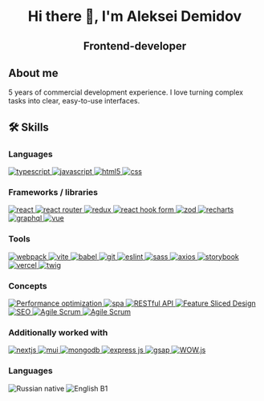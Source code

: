 <h1 align="center">Hi there 👋, I'm Aleksei Demidov</h1>

<h2 align="center">Frontend-developer</h2>

<h2>About me</h2>

<p>5 years of commercial development experience. I love turning complex tasks into clear, easy-to-use interfaces.</p>

<h2>🛠️ Skills</h2>
<h3>Languages</h3>
<a href="https://github.com/alxdem">
    <img src="https://img.shields.io/badge/typescript-3178c6?style=for-the-badge&logo=typescript&logoColor=fff" alt="typescript">
</a>
<a href="https://github.com/alxdem">
    <img src="https://img.shields.io/badge/Javascript-f7df1e?style=for-the-badge&logo=javascript&logoColor=000" alt="javascript">
</a>
<a href="https://github.com/alxdem">
    <img src="https://img.shields.io/badge/html5-e34f26?style=for-the-badge&logo=html5&logoColor=fff" alt="html5">
</a>
<a href="https://github.com/alxdem">
    <img src="https://img.shields.io/badge/css-663399?style=for-the-badge&logo=css&logoColor=fff" alt="css">
</a>

<h3>Frameworks / libraries</h3>
<a href="https://github.com/alxdem">
    <img src="https://img.shields.io/badge/React-61dbfb?style=for-the-badge&logo=react&logoColor=000" alt="react">
</a>
<a href="https://github.com/alxdem">
    <img src="https://img.shields.io/badge/React_router-CA4245?style=for-the-badge&logo=reactrouter&logoColor=fff" alt="react router">
</a>
<a href="https://github.com/alxdem">
    <img src="https://img.shields.io/badge/Redux-764ABC?style=for-the-badge&logo=redux&logoColor=fff" alt="redux">
</a>
<a href="https://github.com/alxdem">
    <img src="https://img.shields.io/badge/react_hook_form-EC5990?style=for-the-badge&logo=reacthookform&logoColor=fff" alt="react hook form">
</a>
<a href="https://github.com/alxdem">
    <img src="https://img.shields.io/badge/zod-3E67B1?style=for-the-badge&logo=zod&logoColor=fff" alt="zod">
</a>
<a href="https://github.com/alxdem">
    <img src="https://img.shields.io/badge/recharts-FF6384?style=for-the-badge&logo=chartdotjs&logoColor=fff" alt="recharts">
</a>
<a href="https://github.com/alxdem">
    <img src="https://img.shields.io/badge/graphql-E10098?style=for-the-badge&logo=graphql&logoColor=fff" alt="graphql">
</a>
<a href="https://github.com/alxdem">
    <img src="https://img.shields.io/badge/vue-4FC08D?style=for-the-badge&logo=vuedotjs&logoColor=fff" alt="vue">
</a>

<h3>Tools</h3>
<a href="https://github.com/alxdem">
    <img src="https://img.shields.io/badge/webpack-8DD6F9?style=for-the-badge&logo=webpack&logoColor=000" alt="webpack">
</a>
<a href="https://github.com/alxdem">
    <img src="https://img.shields.io/badge/vite-646CFF?style=for-the-badge&logo=vite&logoColor=fff" alt="vite">
</a>
<a href="https://github.com/alxdem">
    <img src="https://img.shields.io/badge/babel-F9DC3E?style=for-the-badge&logo=babel&logoColor=000" alt="babel">
</a>
<a href="https://github.com/alxdem">
    <img src="https://img.shields.io/badge/git-F05032?style=for-the-badge&logo=git&logoColor=fff" alt="git">
</a>
<a href="https://github.com/alxdem">
    <img src="https://img.shields.io/badge/eslint-4B32C3?style=for-the-badge&logo=eslint&logoColor=fff" alt="eslint">
</a>
<a href="https://github.com/alxdem">
    <img src="https://img.shields.io/badge/sass-CC6699?style=for-the-badge&logo=sass&logoColor=fff" alt="sass">
</a>
<a href="https://github.com/alxdem">
    <img src="https://img.shields.io/badge/axios-5A29E4?style=for-the-badge&logo=axios&logoColor=fff" alt="axios">
</a>
<a href="https://github.com/alxdem">
    <img src="https://img.shields.io/badge/storybook-FF4785?style=for-the-badge&logo=storybook&logoColor=fff" alt="storybook">
</a>
<a href="https://github.com/alxdem">
    <img src="https://img.shields.io/badge/vercel-000000?style=for-the-badge&logo=vercel&logoColor=fff" alt="vercel">
</a>
<a href="https://github.com/alxdem">
    <img src="https://img.shields.io/badge/twig-226622?style=for-the-badge&logoColor=fff" alt="twig">
</a>

<h3>Concepts</h3>
<a href="https://github.com/alxdem">
    <img src="https://img.shields.io/badge/Performance_optimization-236?style=for-the-badge" alt="Performance optimization">
</a>
<a href="https://github.com/alxdem">
    <img src="https://img.shields.io/badge/spa-237?style=for-the-badge" alt="spa">
</a>
<a href="https://github.com/alxdem">
    <img src="https://img.shields.io/badge/RESTful_API-238?style=for-the-badge" alt="RESTful API">
</a>
<a href="https://github.com/alxdem">
    <img src="https://img.shields.io/badge/Feature_Sliced_Design-349?style=for-the-badge" alt="Feature Sliced Design">
</a>
<a href="https://github.com/alxdem">
    <img src="https://img.shields.io/badge/SEO-34a?style=for-the-badge" alt="SEO">
</a>
<a href="https://github.com/alxdem">
    <img src="https://img.shields.io/badge/Agile/Scrum-34b?style=for-the-badge" alt="Agile Scrum">
</a>
<a href="https://github.com/alxdem">
    <img src="https://img.shields.io/badge/code_review-34c?style=for-the-badge" alt="Agile Scrum">
</a>

<h3>Additionally worked with</h3>
<a href="https://github.com/alxdem">
    <img src="https://img.shields.io/badge/next.js-000000?style=for-the-badge&logo=nextdotjs&logoColor=fff" alt="nextjs">
</a>
<a href="https://github.com/alxdem">
    <img src="https://img.shields.io/badge/mui-007FFF?style=for-the-badge&logo=mui&logoColor=fff" alt="mui">
</a>
<a href="https://github.com/alxdem">
    <img src="https://img.shields.io/badge/mongodb-47A248?style=for-the-badge&logo=mongodb&logoColor=fff" alt="mongodb">
</a>
<a href="https://github.com/alxdem">
    <img src="https://img.shields.io/badge/express.js-778?style=for-the-badge&logo=express&logoColor=fff" alt="express js">
</a>
<a href="https://github.com/alxdem">
    <img src="https://img.shields.io/badge/gsap-0AE448?style=for-the-badge&logo=gsap&logoColor=fff" alt="gsap">
</a>
<a href="https://github.com/alxdem">
    <img src="https://img.shields.io/badge/WOW.js-889?style=for-the-badge" alt="WOW.js">
</a>

<h3>Languages</h3>
<img src="https://img.shields.io/badge/Russian-native-ddf?style=for-the-badge&label=Russian&labelColor=335" alt="Russian native" />
<img src="https://img.shields.io/badge/English-B1-ddf?style=for-the-badge&label=English&labelColor=335" alt="English B1" />

<!--
**alxdem/alxdem** is a ✨ _special_ ✨ repository because its `README.md` (this file) appears on your GitHub profile.

Here are some ideas to get you started:

- 🔭 I’m currently working on ...
- 🌱 I’m currently learning ...
- 👯 I’m looking to collaborate on ...
- 🤔 I’m looking for help with ...
- 💬 Ask me about ...
- 📫 How to reach me: ...
- 😄 Pronouns: ...
- ⚡ Fun fact: ...
-->
